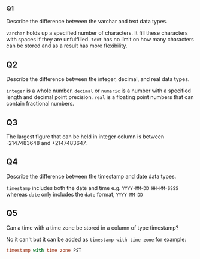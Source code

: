 
### Q1
Describe the difference between the varchar and text data types.

`varchar` holds up a specified number of characters. It fill these characters with spaces if they are unfulfilled. `text` has no limit on how many characters can be stored and as a result has more flexibility.

## Q2
Describe the difference between the integer, decimal, and real data types.

`integer` is a whole number.
`decimal` or `numeric` is a number with a specified length and decimal point precision.
`real` is a floating point numbers that can contain fractional numbers.

## Q3
The largest figure that can be held in integer column is between -2147483648 and +2147483647.

## Q4
Describe the difference between the timestamp and date data types.

`timestamp` includes both the date and time e.g. `YYYY-MM-DD HH-MM-SSSS` whereas `date` only includes the `date` format, `YYYY-MM-DD`

## Q5
Can a time with a time zone be stored in a column of type timestamp?

No it can't but it can be added as `timestamp with time zone` for example:

```SQL
timestamp with time zone PST
```